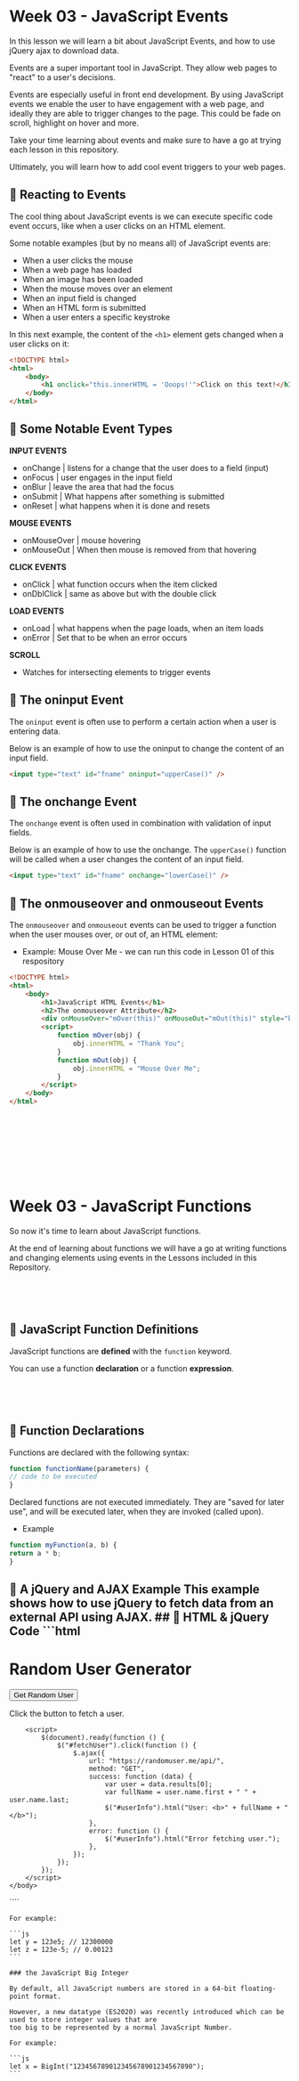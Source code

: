 # Week 03 - JavaScript Events

In this lesson we will learn a bit about JavaScript Events, and how to use jQuery ajax to download data.

Events are a super important tool in JavaScript. They allow web pages to "react" to a user's decisions.

Events are especially useful in front end development. By using JavaScript events we enable the user to have engagement with a web page, and ideally they are able to trigger changes to the page. This could be fade on scroll, highlight on hover and more.

Take your time learning about events and make sure to have a go at trying each lesson in this repository.

Ultimately, you will learn how to add cool event triggers to your web pages.

## 📌 Reacting to Events

The cool thing about JavaScript events is we can execute specific code event occurs, like when a user clicks on an HTML element.

Some notable examples (but by no means all) of JavaScript events are:

-   When a user clicks the mouse
-   When a web page has loaded
-   When an image has been loaded
-   When the mouse moves over an element
-   When an input field is changed
-   When an HTML form is submitted
-   When a user enters a specific keystroke

In this next example, the content of the `<h1>` element gets changed when a user clicks on it:

```html
<!DOCTYPE html>
<html>
	<body>
		<h1 onclick="this.innerHTML = 'Ooops!'">Click on this text!</h1>
	</body>
</html>
```

## 📌 Some Notable Event Types

**INPUT EVENTS**

-   onChange | listens for a change that the user does to a field (input)
-   onFocus | user engages in the input field
-   onBlur | leave the area that had the focus
-   onSubmit | What happens after something is submitted
-   onReset | what happens when it is done and resets

**MOUSE EVENTS**

-   onMouseOver | mouse hovering
-   onMouseOut | When then mouse is removed from that hovering

**CLICK EVENTS**

-   onClick | what function occurs when the item clicked
-   onDblClick | same as above but with the double click

**LOAD EVENTS**

-   onLoad | what happens when the page loads, when an item loads
-   onError | Set that to be when an error occurs

**SCROLL**

-   Watches for intersecting elements to trigger events

## 📌 The oninput Event

The `oninput` event is often use to perform a certain action when a user is entering data.

Below is an example of how to use the oninput to change the content of an input field.

```html
<input type="text" id="fname" oninput="upperCase()" />
```

## 📌 The onchange Event

The `onchange` event is often used in combination with validation of input fields.

Below is an example of how to use the onchange. The `upperCase()` function will be called when a user changes the content of an input field.

```html
<input type="text" id="fname" onchange="lowerCase()" />
```

## 📌 The onmouseover and onmouseout Events

The `onmouseover` and `onmouseout` events can be used to trigger a function when the user mouses over, or out of, an HTML element:

-   Example: Mouse Over Me  -  we can run this code in Lesson 01 of this respository

```html
<!DOCTYPE html>
<html>
	<body>
		<h1>JavaScript HTML Events</h1>
		<h2>The onmouseover Attribute</h2>
		<div onMouseOver="mOver(this)" onMouseOut="mOut(this)" style="background-color:#D94A38;width:120px;height:20px;padding:40px;">Mouse Over Me</div>
		<script>
			function mOver(obj) {
				obj.innerHTML = "Thank You";
			}
			function mOut(obj) {
				obj.innerHTML = "Mouse Over Me";
			}
		</script>
	</body>
</html>
```



&nbsp;

&nbsp;

&nbsp;

&nbsp;


# Week 03 - JavaScript Functions

So now it's time to learn about JavaScript functions. 

At the end of learning about functions we will have a go at writing functions and changing elements using events in the Lessons included in this Repository.

&nbsp;

&nbsp;

## 📌 JavaScript Function Definitions

JavaScript functions are **defined** with the `function` keyword.

You can use a function **declaration** or a function **expression**.

&nbsp;

&nbsp;

## 📌 Function Declarations

Functions are declared with the following syntax:


```js
function functionName(parameters) {
// code to be executed
}
```

Declared functions are not executed immediately. They are "saved for later use", and will be executed later, when they are invoked (called upon).

-   Example

```js
function myFunction(a, b) {
return a * b;
}
```


## 📌 A jQuery and AJAX Example This example shows how to use **jQuery** to fetch data from an external API using AJAX. ## 📜 HTML & jQuery Code ```html
<!DOCTYPE html>
<html lang="en">
	<head>
		<meta charset="UTF-8" />
		<meta name="viewport" content="width=device-width, initial-scale=1.0" />
		<title>jQuery AJAX Example</title>
		<script src="https://code.jquery.com/jquery-3.6.4.min.js"></script>
	</head>
	<body>
		<h1>Random User Generator</h1>
		<button id="fetchUser">Get Random User</button>
		<p id="userInfo">Click the button to fetch a user.</p>

		<script>
			$(document).ready(function () {
				$("#fetchUser").click(function () {
					$.ajax({
						url: "https://randomuser.me/api/",
						method: "GET",
						success: function (data) {
							var user = data.results[0];
							var fullName = user.name.first + " " + user.name.last;
							$("#userInfo").html("User: <b>" + fullName + "</b>");
						},
						error: function () {
							$("#userInfo").html("Error fetching user.");
						},
					});
				});
			});
		</script>
	</body>
</html>
````

    For example:

    ```js
    let y = 123e5; // 12300000
    let z = 123e-5; // 0.00123
    ```

    ### the JavaScript Big Integer

    By default, all JavaScript numbers are stored in a 64-bit floating-point format.

    However, a new datatype (ES2020) was recently introduced which can be used to store integer values that are
    too big to be represented by a normal JavaScript Number.

    For example:

    ```js
    let x = BigInt("123456789012345678901234567890");
    ```
